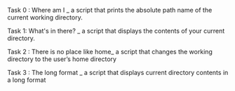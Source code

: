 Task 0 : Where am I _ a script that prints the absolute path name of the current working directory. 

Task 1: What's in there? _ a script that displays the contents of your current directory.

Task 2 : There is no place like home_ a script that changes the working directory to the user’s home directory

Task 3 : The long format _ a script that displays current directory contents in a long format
